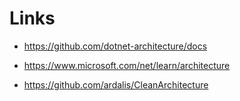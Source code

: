 # Links

*   https://github.com/dotnet-architecture/docs

*   https://www.microsoft.com/net/learn/architecture

*   https://github.com/ardalis/CleanArchitecture
